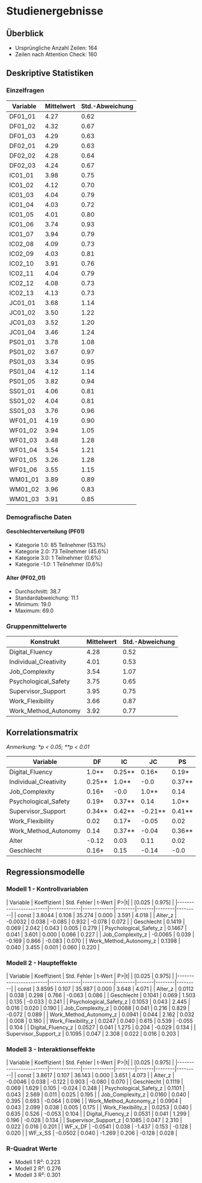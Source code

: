 # Studienergebnisse

## Überblick
- Ursprüngliche Anzahl Zeilen: 164
- Zeilen nach Attention Check: 160

## Deskriptive Statistiken

### Einzelfragen
| Variable | Mittelwert | Std.-Abweichung |
|----------|------------|-----------------|
| DF01_01  | 4.27       | 0.62           |
| DF01_02  | 4.32       | 0.67           |
| DF01_03  | 4.29       | 0.63           |
| DF02_01  | 4.29       | 0.63           |
| DF02_02  | 4.28       | 0.64           |
| DF02_03  | 4.24       | 0.67           |
| IC01_01  | 3.98       | 0.75           |
| IC01_02  | 4.12       | 0.70           |
| IC01_03  | 4.04       | 0.79           |
| IC01_04  | 4.03       | 0.72           |
| IC01_05  | 4.01       | 0.80           |
| IC01_06  | 3.74       | 0.93           |
| IC01_07  | 3.94       | 0.79           |
| IC02_08  | 4.09       | 0.73           |
| IC02_09  | 4.03       | 0.81           |
| IC02_10  | 3.91       | 0.76           |
| IC02_11  | 4.04       | 0.79           |
| IC02_12  | 4.08       | 0.73           |
| IC02_13  | 4.13       | 0.73           |
| JC01_01  | 3.68       | 1.14           |
| JC01_02  | 3.50       | 1.22           |
| JC01_03  | 3.52       | 1.20           |
| JC01_04  | 3.46       | 1.24           |
| PS01_01  | 3.78       | 1.08           |
| PS01_02  | 3.67       | 0.97           |
| PS01_03  | 3.34       | 0.95           |
| PS01_04  | 4.12       | 1.14           |
| PS01_05  | 3.82       | 0.94           |
| SS01_01  | 4.06       | 0.81           |
| SS01_02  | 4.04       | 0.81           |
| SS01_03  | 3.76       | 0.96           |
| WF01_01  | 4.19       | 0.90           |
| WF01_02  | 3.94       | 1.05           |
| WF01_03  | 3.48       | 1.28           |
| WF01_04  | 3.54       | 1.21           |
| WF01_05  | 3.26       | 1.28           |
| WF01_06  | 3.55       | 1.15           |
| WM01_01  | 3.89       | 0.89           |
| WM01_02  | 3.96       | 0.83           |
| WM01_03  | 3.91       | 0.85           |

### Demografische Daten

#### Geschlechterverteilung (PF01)
- Kategorie 1.0: 85 Teilnehmer (53.1%)
- Kategorie 2.0: 73 Teilnehmer (45.6%)
- Kategorie 3.0: 1 Teilnehmer (0.6%)
- Kategorie -1.0: 1 Teilnehmer (0.6%)

#### Alter (PF02_01)
- Durchschnitt: 38.7
- Standardabweichung: 11.1
- Minimum: 19.0
- Maximum: 69.0

### Gruppenmittelwerte
| Konstrukt              | Mittelwert | Std.-Abweichung |
|-----------------------|------------|-----------------|
| Digital_Fluency       | 4.28       | 0.52           |
| Individual_Creativity | 4.01       | 0.53           |
| Job_Complexity        | 3.54       | 1.07           |
| Psychological_Safety  | 3.75       | 0.65           |
| Supervisor_Support    | 3.95       | 0.75           |
| Work_Flexibility      | 3.66       | 0.87           |
| Work_Method_Autonomy  | 3.92       | 0.77           |

## Korrelationsmatrix
*Anmerkung: \*p < 0.05; \*\*p < 0.01*

| Variable               | DF    | IC     | JC     | PS     | SS     | WF     | WMA    | Alter | Geschlecht |
|-----------------------|-------|--------|--------|--------|--------|--------|--------|-------|------------|
| Digital_Fluency       | 1.0** | 0.25** | 0.16*  | 0.19*  | 0.34** | 0.02   | 0.14   | -0.12 | 0.16*     |
| Individual_Creativity | 0.25**| 1.0**  | -0.0   | 0.37** | 0.42** | 0.17*  | 0.37** | 0.03  | 0.15      |
| Job_Complexity        | 0.16* | -0.0   | 1.0**  | 0.14   | -0.21**| -0.05  | -0.04  | 0.11  | -0.14     |
| Psychological_Safety  | 0.19* | 0.37** | 0.14   | 1.0**  | 0.41** | 0.02   | 0.36** | 0.02  | -0.0      |
| Supervisor_Support    | 0.34**| 0.42** | -0.21**| 0.41** | 1.0**  | 0.25** | 0.41** | -0.03 | 0.14      |
| Work_Flexibility      | 0.02  | 0.17*  | -0.05  | 0.02   | 0.25** | 1.0**  | 0.35** | -0.02 | -0.01     |
| Work_Method_Autonomy  | 0.14  | 0.37** | -0.04  | 0.36** | 0.41** | 0.35** | 1.0**  | 0.07  | 0.03      |
| Alter                 | -0.12 | 0.03   | 0.11   | 0.02   | -0.03  | -0.02  | 0.07   | 1.0** | 0.07      |
| Geschlecht           | 0.16* | 0.15   | -0.14  | -0.0   | 0.14   | -0.01  | 0.03   | 0.07  | 1.0**     |

## Regressionsmodelle

### Modell 1 - Kontrollvariablen
| Variable                | Koeffizient | Std. Fehler | t-Wert | P>|t| | [0.025 | 0.975] |
|------------------------|-------------|-------------|--------|-------|--------|---------|
| const                  | 3.8044      | 0.108       | 35.274 | 0.000 | 3.591  | 4.018   |
| Alter_z                | -0.0032     | 0.038       | -0.085 | 0.932 | -0.078 | 0.072   |
| Geschlecht             | 0.1419      | 0.069       | 2.042  | 0.043 | 0.005  | 0.279   |
| Psychological_Safety_z | 0.1467      | 0.041       | 3.601  | 0.000 | 0.066  | 0.227   |
| Job_Complexity_z       | -0.0065     | 0.039       | -0.169 | 0.866 | -0.083 | 0.070   |
| Work_Method_Autonomy_z | 0.1398      | 0.040       | 3.455  | 0.001 | 0.060  | 0.220   |

### Modell 2 - Haupteffekte
| Variable                | Koeffizient | Std. Fehler | t-Wert | P>|t| | [0.025 | 0.975] |
|------------------------|-------------|-------------|--------|-------|--------|---------|
| const                  | 3.8595      | 0.107       | 35.987 | 0.000 | 3.648  | 4.071   |
| Alter_z                | 0.0112      | 0.038       | 0.298  | 0.766 | -0.063 | 0.086   |
| Geschlecht             | 0.1041      | 0.069       | 1.503  | 0.135 | -0.033 | 0.241   |
| Psychological_Safety_z | 0.1053      | 0.043       | 2.445  | 0.016 | 0.020  | 0.190   |
| Job_Complexity_z       | 0.0088      | 0.041       | 0.216  | 0.829 | -0.072 | 0.089   |
| Work_Method_Autonomy_z | 0.0941      | 0.044       | 2.162  | 0.032 | 0.008  | 0.180   |
| Work_Flexibility_z     | 0.0247      | 0.040       | 0.615  | 0.539 | -0.055 | 0.104   |
| Digital_Fluency_z      | 0.0527      | 0.041       | 1.275  | 0.204 | -0.029 | 0.134   |
| Supervisor_Support_z   | 0.1095      | 0.047       | 2.308  | 0.022 | 0.016  | 0.203   |

### Modell 3 - Interaktionseffekte
| Variable                | Koeffizient | Std. Fehler | t-Wert | P>|t| | [0.025 | 0.975] |
|------------------------|-------------|-------------|--------|-------|--------|---------|
| const                  | 3.8617      | 0.107       | 36.143 | 0.000 | 3.651  | 4.073   |
| Alter_z                | -0.0046     | 0.038       | -0.122 | 0.903 | -0.080 | 0.070   |
| Geschlecht             | 0.1119      | 0.069       | 1.629  | 0.105 | -0.024 | 0.248   |
| Psychological_Safety_z | 0.1101      | 0.043       | 2.569  | 0.011 | 0.025  | 0.195   |
| Job_Complexity_z       | 0.0160      | 0.040       | 0.395  | 0.693 | -0.064 | 0.096   |
| Work_Method_Autonomy_z | 0.0904      | 0.043       | 2.099  | 0.038 | 0.005  | 0.175   |
| Work_Flexibility_z     | 0.0253      | 0.040       | 0.635  | 0.526 | -0.053 | 0.104   |
| Digital_Fluency_z      | 0.0531      | 0.041       | 1.299  | 0.196 | -0.028 | 0.134   |
| Supervisor_Support_z   | 0.1085      | 0.047       | 2.310  | 0.022 | 0.016  | 0.201   |
| WF_x_DF                | -0.0541     | 0.038       | -1.437 | 0.153 | -0.128 | 0.020   |
| WF_x_SS                | -0.0502     | 0.040       | -1.269 | 0.206 | -0.128 | 0.028   |

### R-Quadrat Werte
- Modell 1 R²: 0.223
- Modell 2 R²: 0.276
- Modell 3 R²: 0.301
